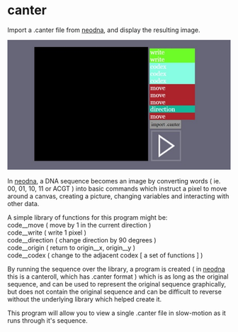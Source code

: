 # canter
Import a .canter file from [neodna](https://github.com/adamlater/neodna), and display the resulting image.

![Screenshot](ss29052021.jpg)

In [neodna](https://github.com/adamlater/neodna), a DNA sequence becomes an image by converting words ( ie. 00, 01, 10, 11 or ACGT ) into basic commands which instruct a pixel to move around a canvas, creating a picture, changing variables and interacting with other data.

A simple library of functions for this program might be:  
code__move       ( move by 1 in the current direction )  
code__write      ( write 1 pixel )  
code__direction  ( change direction by 90 degrees )  
code__origin     ( return to origin__x, origin__y )  
code__codex      ( change to the adjacent codex [ a set of functions ] )  

By running the sequence over the library, a program is created ( in [neodna](https://github.com/adamlater/neodna) this is a canteroll, which has .canter format ) which is as long as the original sequence, and can be used to represent the original sequence graphically, but does not contain the original sequence and can be difficult to reverse without the underlying library which helped create it.

This program will allow you to view a single .canter file in slow-motion as it runs through it's sequence.
